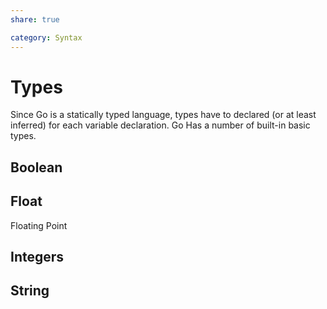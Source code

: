 ```yaml
---
share: true

category: Syntax
---
```


# Types

Since Go is a statically typed language, types have to declared (or at least inferred) for each variable declaration.
Go Has a number of built-in basic types.

## Boolean

## Float
Floating Point 

## Integers

## String
